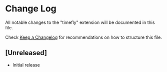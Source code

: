 # Change Log

All notable changes to the "timefly" extension will be documented in this file.

Check [Keep a Changelog](http://keepachangelog.com/) for recommendations on how to structure this file.

## [Unreleased]

- Initial release